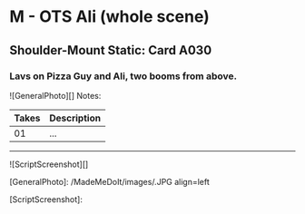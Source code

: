 # M - OTS Ali (whole scene)

## Shoulder-Mount Static: Card A030

### Lavs on Pizza Guy and Ali, two booms from above.

![GeneralPhoto][]
Notes: 

| Takes | Description |
|:---|:----|
| 01 | ... |

----

![ScriptScreenshot][]


[GeneralPhoto]:  /MadeMeDoIt/images/.JPG align=left

[ScriptScreenshot]: 